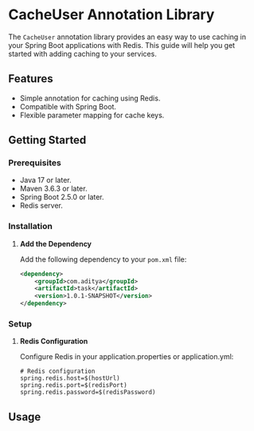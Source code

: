 # CacheUser Annotation Library

The `CacheUser` annotation library provides an easy way to use caching in your Spring Boot applications with Redis. This guide will help you get started with adding caching to your services.


## Features

- Simple annotation for caching using Redis.
- Compatible with Spring Boot.
- Flexible parameter mapping for cache keys.


## Getting Started

### Prerequisites

- Java 17 or later.
- Maven 3.6.3 or later.
- Spring Boot 2.5.0 or later.
- Redis server.

### Installation

1. **Add the Dependency**

   Add the following dependency to your `pom.xml` file:

   ```xml
   <dependency>
       <groupId>com.aditya</groupId>
       <artifactId>task</artifactId>
       <version>1.0.1-SNAPSHOT</version>
   </dependency>
   ```

### Setup

1. **Redis Configuration**

   Configure Redis in your application.properties or application.yml:

   ```properties
   # Redis configuration
   spring.redis.host=$(hostUrl)
   spring.redis.port=$(redisPort)
   spring.redis.password=$(redisPassword)
   ```


## Usage

   
